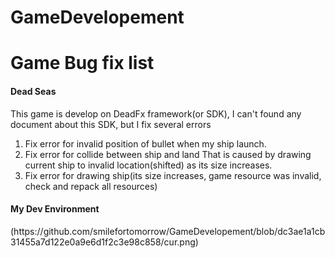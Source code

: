 # GameDevelopement
<H1>Game Bug fix list</H1>

<h4>Dead Seas</h4>

This game is develop on DeadFx framework(or SDK), I can't found any document about this SDK, but I fix several errors
1) Fix error for invalid position of bullet when my ship launch.
2) Fix error for collide between ship and land
   That is caused by drawing current ship to invalid location(shifted) as its size increases.
3) Fix error for drawing ship(its size increases, game resource was invalid, check and repack all resources)

<h4>My Dev Environment</h4>
(https://github.com/smilefortomorrow/GameDevelopement/blob/dc3ae1a1cb31455a7d122e0a9e6d1f2c3e98c858/cur.png)
